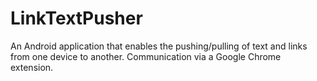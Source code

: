 # LinkTextPusher
An Android application that enables the pushing/pulling of text and links from one device to another. Communication via a Google Chrome extension.
